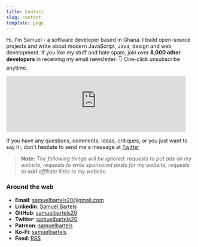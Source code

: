 ```yaml
---
title: Contact
slug: contact
template: page
---
```


Hi, I'm Samuel - a software developer based in Ghana. I build open-source projects and write about modern JavaScript, Java, design and web development. If you like my stuff and hate spam, join over **8,000 other developers** in receiving my email newsletter. 👇 One-click unsubscribe anytime.

<div class="centered-iframe">
  <iframe
    width="480"
    height="150"
    src="https://samuelbartels.substack.com/embed"
    frameborder="0"
    scrolling="no"
  ></iframe>
</div>

If you have any questions, comments, ideas, critiques, or you just want to say hi, don't hesitate to send me a message at [Twitter](https://twitter.com/bartelssamuel20)

> **Note:** _The following things will be ignored: requests to put ads on my website, requests to write sponsored posts for my website, requests to add affiliate links to my website._

### Around the web

- **Email**: [samuelbartels20@gmail.com](mailto:bartelssamuel20@gmail.com)
- **Linkedin**: [Samuel Bartels](https://linkedin.com/in/samuelbartels20)
- **GitHub**: [samuelbartels20](https://github.com/samuelbartels20)
- **Twitter**: [samuelbartels20](https://twitter.com/bartelssamuel20)
- **Patreon**: [samuelbartels](https://patreon.com/samuelbartels)
- **Ko-Fi**: [samuelbartels](https://ko-fi.com/samuelbartels)
- **Feed**: [RSS](https://www.kojobartels.com/rss.xml)
